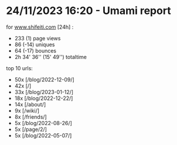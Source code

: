 # 24/11/2023 16:20 - Umami report
for www.shifeiti.com [24h] :

 - 233 (1) page views
 - 86 (-14) uniques
 - 64 (-17) bounces
 - 2h 34' 36'' (15' 49'') totaltime


top 10 urls:
 - 50x [/blog/2022-12-09/]
 - 42x [/]
 - 33x [/blog/2023-01-12/]
 - 18x [/blog/2022-12-22/]
 - 14x [/about/]
 - 9x [/wiki/]
 - 8x [/friends/]
 - 5x [/blog/2022-08-26/]
 - 5x [/page/2/]
 - 5x [/blog/2022-05-07/]


